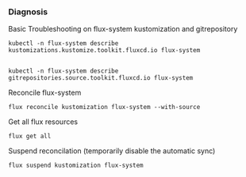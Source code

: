 ### Diagnosis

Basic Troubleshooting on flux-system kustomization and gitrepository

    kubectl -n flux-system describe kustomizations.kustomize.toolkit.fluxcd.io flux-system


    kubectl -n flux-system describe gitrepositories.source.toolkit.fluxcd.io flux-system

Reconcile flux-system

    flux reconcile kustomization flux-system --with-source

Get all flux resources

    flux get all

Suspend reconcilation (temporarily disable the automatic sync)

    flux suspend kustomization flux-system

